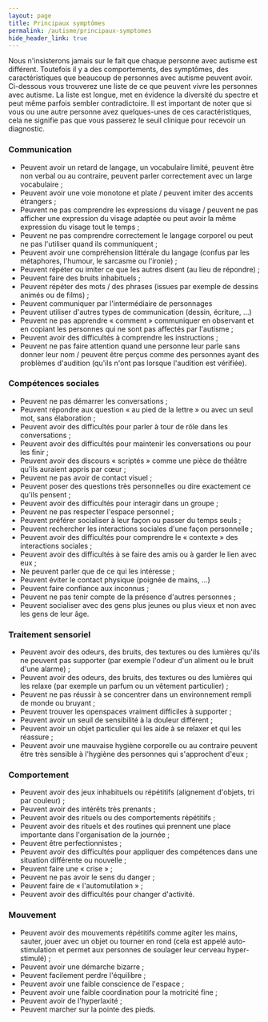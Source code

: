 ```yaml
---
layout: page
title: Principaux symptômes
permalink: /autisme/principaux-symptomes
hide_header_link: true
---
```


Nous n'insisterons jamais sur le fait que chaque personne avec autisme est différent. Toutefois il y a des comportements, des symptômes, des caractéristiques que beaucoup de personnes avec autisme peuvent avoir.
Ci-dessous vous trouverez une liste de ce que peuvent vivre les personnes avec autisme.
La liste est longue, met en évidence la diversité du spectre et peut même parfois sembler contradictoire.
Il est important de noter que si vous ou une autre personne avez quelques-unes de ces caractéristiques, cela ne signifie pas que vous passerez le seuil clinique pour recevoir un diagnostic.


### Communication

  - Peuvent avoir un retard de langage, un vocabulaire limité, peuvent être non verbal ou au contraire, peuvent parler correctement avec un large vocabulaire&nbsp;;
  - Peuvent avoir une voie monotone et plate / peuvent imiter des accents étrangers&nbsp;;
  - Peuvent ne pas comprendre les expressions du visage / peuvent ne pas afficher une expression du visage adaptée ou peut avoir la même expression du visage tout le temps&nbsp;;
  - Peuvent ne pas comprendre correctement le langage corporel ou peut ne pas l'utiliser quand ils communiquent&nbsp;;
  - Peuvent avoir une compréhension littérale du langage (confus par les métaphores, l'humour, le sarcasme ou l'ironie)&nbsp;;
  - Peuvent répéter ou imiter ce que les autres disent (au lieu de répondre)&nbsp;;
  - Peuvent faire des bruits inhabituels&nbsp;;
  - Peuvent répéter des mots / des phrases (issues par exemple de dessins animés ou de films)&nbsp;;
  - Peuvent communiquer par l'intermédiaire de personnages
  - Peuvent utiliser d'autres types de communication (dessin, écriture, …)
  - Peuvent ne pas apprendre «&nbsp;comment&nbsp;» communiquer en observant et en copiant les personnes qui ne sont pas affectés par l'autisme&nbsp;;
  - Peuvent avoir des difficultés à comprendre les instructions&nbsp;;
  - Peuvent ne pas faire attention quand une personne leur parle sans donner leur nom / peuvent être perçus comme des personnes ayant des problèmes d'audition (qu'ils n'ont pas lorsque l'audition est vérifiée).

### Compétences sociales

  - Peuvent ne pas démarrer les conversations&nbsp;;
  - Peuvent répondre aux question «&nbsp;au pied de la lettre&nbsp;» ou avec un seul mot, sans élaboration&nbsp;;
  - Peuvent avoir des difficultés pour parler à tour de rôle dans les conversations&nbsp;;
  - Peuvent avoir des difficultés pour maintenir les conversations ou pour les finir&nbsp;;
  - Peuvent avoir des discours «&nbsp;scriptés&nbsp;» comme une pièce de théâtre qu'ils auraient appris par cœur&nbsp;;
  - Peuvent ne pas avoir de contact visuel&nbsp;;
  - Peuvent poser des questions très personnelles ou dire exactement ce qu'ils pensent&nbsp;;
  - Peuvent avoir des difficultés pour interagir dans un groupe&nbsp;;
  - Peuvent ne pas respecter l'espace personnel&nbsp;;
  - Peuvent préférer socialiser à leur façon ou passer du temps seuls&nbsp;;
  - Peuvent rechercher les interactions sociales d'une façon personnelle&nbsp;;
  - Peuvent avoir des difficultés pour comprendre le «&nbsp;contexte&nbsp;» des interactions sociales&nbsp;;
  - Peuvent avoir des difficultés à se faire des amis ou à garder le lien avec eux&nbsp;;
  - Ne peuvent parler que de ce qui les intéresse&nbsp;;
  - Peuvent éviter le contact physique (poignée de mains, …)
  - Peuvent faire confiance aux inconnus&nbsp;;
  - Peuvent ne pas tenir compte de la présence d'autres personnes&nbsp;;
  - Peuvent socialiser avec des gens plus jeunes ou plus vieux et non avec les gens de leur âge.

### Traitement sensoriel

  - Peuvent avoir des odeurs, des bruits, des textures ou des lumières qu'ils ne peuvent pas supporter (par exemple l'odeur d'un aliment ou le bruit d'une alarme)&nbsp;;
  - Peuvent avoir des odeurs, des bruits, des textures ou des lumières qui les relaxe (par exemple un parfum ou un vêtement particulier)&nbsp;;
  - Peuvent ne pas réussir à se concentrer dans un environnement rempli de monde ou bruyant&nbsp;;
  - Peuvent trouver les openspaces vraiment difficiles à supporter&nbsp;;
  - Peuvent avoir un seuil de sensibilité à la douleur différent&nbsp;;
  - Peuvent avoir un objet particulier qui les aide à se relaxer et qui les réassure&nbsp;;
  - Peuvent avoir une mauvaise hygiène corporelle ou au contraire peuvent être très sensible à l'hygiène des personnes qui s'approchent d'eux&nbsp;;

### Comportement

  - Peuvent avoir des jeux inhabituels ou répétitifs (alignement d'objets, tri par couleur)&nbsp;;
  - Peuvent avoir des intérêts très prenants&nbsp;;
  - Peuvent avoir des rituels ou des comportements répétitifs&nbsp;;
  - Peuvent avoir des rituels et des routines qui prennent une place importante dans l'organisation de la journée&nbsp;;
  - Peuvent être perfectionnistes&nbsp;;
  - Peuvent avoir des difficultés pour appliquer des compétences dans une situation différente ou nouvelle&nbsp;;
  - Peuvent faire une «&nbsp;crise&nbsp;»&nbsp;;
  - Peuvent ne pas avoir le sens du danger&nbsp;;
  - Peuvent faire de «&nbsp;l'automutilation&nbsp;»&nbsp;;
  - Peuvent avoir des difficultés pour changer d'activité.

### Mouvement

  - Peuvent avoir des mouvements répétitifs comme agiter les mains, sauter, jouer avec un objet ou tourner en rond (cela est appelé auto-stimulation et permet aux personnes de soulager leur cerveau hyper-stimulé)&nbsp;;
  - Peuvent avoir une démarche bizarre&nbsp;;
  - Peuvent facilement perdre l'équilibre&nbsp;;
  - Peuvent avoir une faible conscience de l'espace&nbsp;;
  - Peuvent avoir une faible coordination pour la motricité fine&nbsp;;
  - Peuvent avoir de l'hyperlaxité&nbsp;;
  - Peuvent marcher sur la pointe des pieds.



